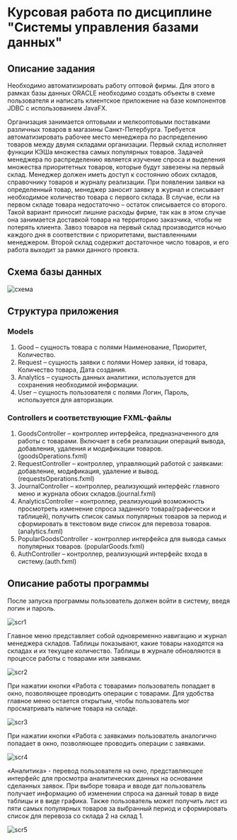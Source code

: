 # Курсовая работа по дисциплине "Системы управления базами данных" 

## Описание задания
Необходимо автоматизировать работу оптовой фирмы. Для этого в рамках базы данных ORACLE необходимо создать объекты в схеме пользователя и написать клиентское приложение на базе компонентов JDBC с использованием JavaFX.

Организация занимается оптовыми и мелкооптовыми поставками различных товаров в магазины Санкт-Петербурга. Требуется автоматизировать рабочее место менеджера по распределению товаров между двумя складами организации. 
Первый склад исполняет функции КЭШа множества самых популярных товаров. Задачей менеджера по распределению является изучение спроса и выделения множества приоритетных товаров, которые будут завезены на первый склад. Менеджер должен иметь доступ к состоянию обоих складов, справочнику товаров и журналу реализации. При появлении заявки на определенный товар, менеджер заносит заявку в журнал и списывает необходимое количество товара с первого склада. В случае, если на первом складе товара недостаточно – остаток списывается со второго. Такой вариант приносит лишние расходы фирме, так как в этом случае она занимается доставкой товара на территорию заказчика, чтобы не потерять клиента. Завоз товаров на первый склад производится ночью каждого дня в соответствии с приоритетами, выставленными менеджером. Второй склад содержит достаточное число товаров, и его работа выходит за рамки данного проекта.

## Схема базы данных

![схема](/readme_img/scheme.png)

## Структура приложения

### Models

1.	Good – сущность товара с полями Наименование, Приоритет, Количество.
2.	Request – сущность заявки с полями Номер заявки, id товара, Количество товара, Дата создания.
3.	Analytics – сущность данных аналитики, используется для сохранения необходимой информации.
4.	User – сущность пользователя с полями Логин, Пароль, используется для авторизации.

### Controllers и соответствующие FXML-файлы
1.	GoodsController – контроллер интерфейса, предназначенного для работы с товарами. Включает в себя реализации операций вывода, добавления, удаления и модификации товаров. (goodsOperations.fxml)
2.	RequestController – контроллер, управляющий работой с заявками: добавление, модификация, удаление и вывод.(requestsOperations.fxml)
3.	JournalController – контроллер, реализующий интерфейс главного меню и журнала обоих складов.(journal.fxml)
4.	AnalyticsController – контроллер, реализующий возможность просмотреть изменение спроса заданного товара(графически и таблицей), получить список самых популярных товаров за период и сформировать в текстовом виде список для перевоза товаров.(analytics.fxml)
5.	PopularGoodsController - контроллер интерфейса для вывода самых популярных товаров. (popularGoods.fxml)
6.	AuthController – контроллер, реализующий интерфейс входа в систему.(auth.fxml)

## Описание работы программы

После запуска программы пользователь должен войти в систему, введя логин и пароль.

![scr1](/readme_img/screen1.png)

Главное меню представляет собой одновременно навигацию и журнал менеджера складов. Таблицы показывают, какие товары находятся на складах и их текущее количество.
Таблицы в журнале обновляются в процессе работы с товарами или заявками.

![scr2](/readme_img/screen2.png)

При нажатии кнопки «Работа с товарами» пользователь попадает в окно, позволяющее проводить операции с товарами. Для удобства главное меню остается открытым, чтобы пользователь мог просматривать наличие товара на складе.

![scr3](/readme_img/screen3.png)

При нажатии кнопки «Работа с заявками» пользователь аналогично попадает в окно, позволяющее проводить операции с заявками.

![scr4](/readme_img/screen4.png)

«Аналитика» - перевод пользователя на окно, представляющее интерфейс для просмотра аналитических данных на основании сделанных заявок. При выборе товара и вводе дат пользователь получает информацию об изменении спроса на данный товар в виде таблицы и в виде графика. Также пользователь может получить лист из пяти самых популярных товаров за выбранный период и сформировать список для перевоза со склада 2 на склад 1.

![scr5](/readme_img/screen5.png)
